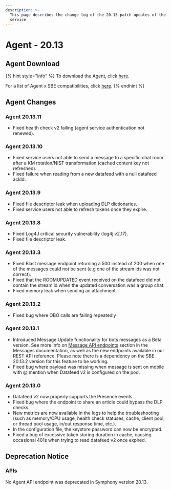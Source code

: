 ```yaml
---
description: >-
  This page describes the change log of the 20.13 patch updates of the Agent
  service
---
```


# Agent - 20.13

## Agent Download

{% hint style="info" %}
To download the Agent, click [here](https://storage.googleapis.com/sym-platform/developers/rest-api/agent-20.13.11.zip).

For a list of Agent x SBE compatibilities, click [here](../../agent-guide/sbe-x-agent-compatibility-matrix.md).
{% endhint %}

## Agent Changes

### Agent 20.13.11

* Fixed health check v2 failing (agent service authentication not renewed).

### Agent 20.13.10

* Fixed service users not able to send a message to a specific chat room after a KM rotation/NIST transformation (cached content key not refreshed).&#x20;
* Fixed failure when reading from a new datafeed with a null datafeed ackId.

### Agent 20.13.9

* Fixed file descriptor leak when uploading DLP dictionaries.
* Fixed service users not able to refresh tokens once they expire.

### Agent 20.13.8

* Fixed Log4J critical security vulnerability (log4j v2.17).
* Fixed file descriptor leak.

### Agent 20.13.3

* Fixed Blast message endpoint returning a 500 instead of 200 when one of the messages could not be sent (e.g one of the stream ids was not correct).&#x20;
* Fixed that the ROOMUPDATED event received on the datafeed did not contain the stream id when the updated conversation was a group chat.
* Fixed memory leak when sending an attachment.

### Agent 20.13.2

* Fixed bug where OBO calls are failing repeatedly

### Agent 20.13.1

* Introduced Message Update functionality for bots messages as a Beta version. See more info on [Message API endpoints](../../../building-bots-on-symphony/messages/) section in the Messages documentation, as well as the new endpoints available in our REST API reference. Please note there is a dependency on the SBE 20.13.2 version for this feature to be working.
* Fixed bug where payload was missing when message is sent on mobile with @ mention when Datafeed v2 is configured on the pod.

### Agent 20.13.0

* Datafeed v2 now properly supports the Presence events.
* Fixed bug where the endpoint to share an article could bypass the DLP checks.
* New metrics are now available in the logs to help the troubleshooting (such as memory/CPU usage, health check statuses, cache, client pool, or thread pool usage, in/out response time, etc.).
* In the configuration file, the keystore password can now be encrypted.
* Fixed a bug of excessive token storing duration in cache, causing occasional 401s when trying to read datafeed v2 once expired.



## **Deprecation Notice**

### **APIs**

No Agent API endpoint was deprecated in Symphony version 20.13.
